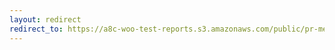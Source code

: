 ```yaml
---
layout: redirect
redirect_to: https://a8c-woo-test-reports.s3.amazonaws.com/public/pr-merge/43247/e2e/index.html
---
```

